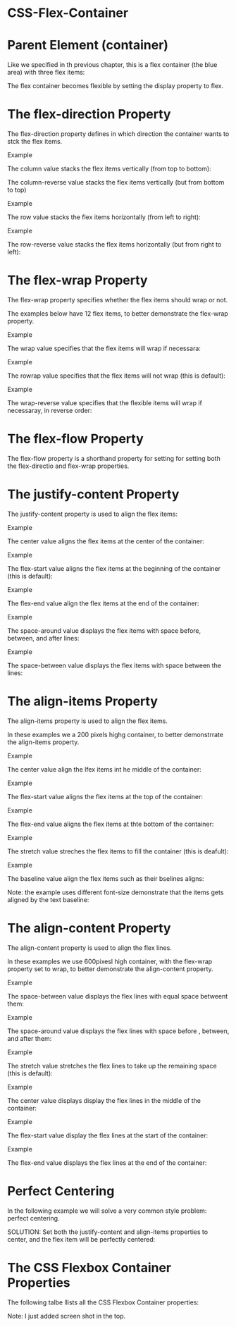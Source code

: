 # CSS-Flex-Container
# Parent Element (container)
Like we specified in th previous chapter, this is a flex container (the blue area)
with three flex items:

The flex container becomes flexible by setting the display property to flex.

# The flex-direction Property
The flex-direction property defines in which direction the container wants to stck the flex items.

Example

The column value stacks the flex items vertically (from top to bottom):

The column-reverse value stacks the flex items vertically (but from bottom to top)

Example

The row value stacks the flex items horizontally (from left to right):

Example

The row-reverse value stacks the flex items horizontally (but from right to left):

# The flex-wrap Property
The flex-wrap property specifies whether the flex items should wrap or not. 

The examples below have 12 flex items, to better demonstrate the flex-wrap property.

Example

The wrap value specifies that the flex items will wrap if necessara:

Example

The rowrap value specifies that the flex items will not wrap (this is default):

Example

The wrap-reverse value specifies that the flexible items will wrap if necessaray, in reverse order:

# The flex-flow Property
The flex-flow property is a shorthand property for setting for setting both the flex-directio and flex-wrap properties.

# The justify-content Property
The justify-content property is used to align the flex items:

Example

The center value aligns the flex items at the center of the container:

Example

The flex-start value aligns the flex items at the beginning of the container (this is default):

Example

The flex-end value align the flex items at the end of the container:

Example

The space-around value displays the flex items with space before, between, and after lines:

Example

The space-between value displays the flex items with space between the lines:

# The align-items Property
The align-items property is used to align the flex items.

In these examples we a 200 pixels highg container, to better demonstrrate the align-items property.

Example

The center value align the lfex items int he middle of the container:

Example

The flex-start value aligns the flex items at the top of the container:

Example

The flex-end value aligns the flex items at thte bottom of the container:

Example

The stretch value streches the flex items to fill the container (this is deafult):

Example 

The baseline value align the flex items such as their bselines aligns:

Note: the example uses different font-size demonstrate that the items gets aligned by  the text baseline:

# The align-content Property
The align-content property is used to align the flex lines.

In these examples we use 600pixesl high container, with the flex-wrap property set to wrap, to better demonstrate the align-content property.

Example

The space-between value displays the flex lines with equal space betweent them:

Example

The space-around value displays the flex lines with space before , between, and after them:

Example

The stretch value stretches the flex lines to take up the remaining space (this is default):

Example 

The center value displays display the flex lines in the middle of the container:

Example

The flex-start value display the flex lines at the start of the container:

Example

The flex-end value displays the flex lines at the end of the container:

# Perfect Centering
In the following example we will solve a very common style problem: perfect centering.

SOLUTION: Set both the justify-content and align-items properties to center, and the flex item will be perfectly centered:

# The CSS Flexbox Container Properties
The following talbe llists all the CSS Flexbox Container properties:

Note: I just added screen shot in the top.